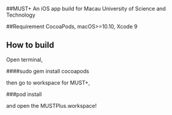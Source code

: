 
##MUST+ 
An iOS app build for Macau University of Science and Technology

##Requirement
CocoaPods, macOS>=10.10, Xcode 9


## How to build

Open terminal,

####sudo gem install cocoapods

then go to workspace for MUST+,

###pod install

and open the MUSTPlus.workspace!